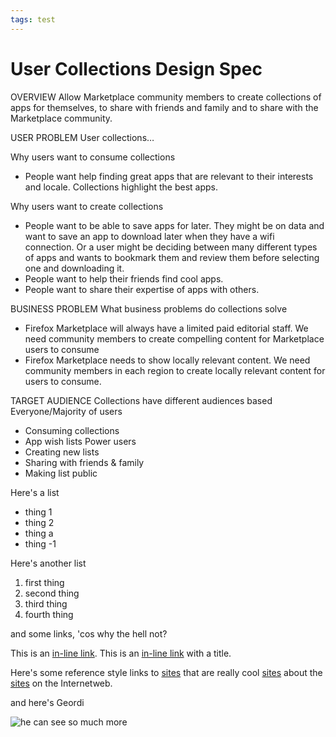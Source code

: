 ```yaml
---
tags: test
---
```


# User Collections Design Spec

OVERVIEW
Allow Marketplace community members to create collections of apps for themselves, to share with friends and family and to share with the Marketplace community.

USER PROBLEM
User collections…

Why users want to consume collections
* People want help finding great apps that are relevant to their interests and locale. Collections highlight the best apps. 

Why users want to create collections
* People want to be able to save apps for later. They might be on data and want to save an app to download later when they have a wifi connection. Or a user might be deciding between many different types of apps and wants to bookmark them and review them before selecting one and downloading it.
* People want to help their friends find cool apps. 
* People want to share their expertise of apps with others. 

BUSINESS PROBLEM
What business problems do collections solve
* Firefox Marketplace will always have a limited paid editorial staff. We need community members to create compelling content for Marketplace users to consume
* Firefox Marketplace needs to show locally relevant content. We need community members in each region to create locally relevant content for users to consume. 

TARGET AUDIENCE
Collections have different audiences based 
Everyone/Majority of users
* Consuming collections
* App wish lists
Power users
* Creating new lists
* Sharing with friends & family
* Making list public

Here's a list
* thing 1
* thing 2
* thing a
* thing -1

Here's another list
1. first thing
2. second thing
3. third thing
4. fourth thing

and some links, 'cos why the hell not?

This is an [in-line link](http://www.mozilla.org).
This is an [in-line link](http://www.mozilla.org "Link with title") with a title.

Here's some reference style links to [sites][1] that are really cool [sites][2] about the [sites][3] on the Internetweb.

[1]: http://www.mozilla.com 
[2]: http://www.twitter.com
[3]: http://www.lolcatz.com

and here's Geordi

![he can see so much more](http://tsmuse.github.io/testMarketplaceDesignSpec/img/geordi.jpg)
